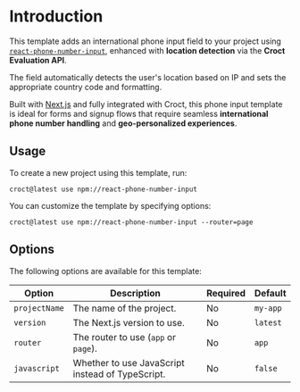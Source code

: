 # Introduction

This template adds an international phone input field to your project using [`react-phone-number-input`](https://github.com/catamphetamine/react-phone-number-input), 
enhanced with **location detection** via the **Croct Evaluation API**. 

The field automatically detects the user's location based on IP and sets the appropriate country code and formatting.

Built with [Next.js](https://nextjs.org/?utm_source=croct) and fully integrated with Croct,
this phone input template is ideal for forms and signup flows that require seamless **international phone number handling** 
and **geo-personalized experiences**.

## Usage

To create a new project using this template, run:

```croct-cmd
croct@latest use npm://react-phone-number-input
```

You can customize the template by specifying options:

```croct-cmd
croct@latest use npm://react-phone-number-input --router=page
```

## Options

The following options are available for this template:

| Option        | Description                                          | Required | Default  |
|---------------|------------------------------------------------------|----------|----------|
| `projectName` | The name of the project.                             | No       | `my-app` |
| `version`     | The Next.js version to use.                          | No       | `latest` |
| `router`      | The router to use (`app` or `page`).                 | No       | `app`    |
| `javascript`  | Whether to use JavaScript instead of TypeScript.     | No       | `false`  |
